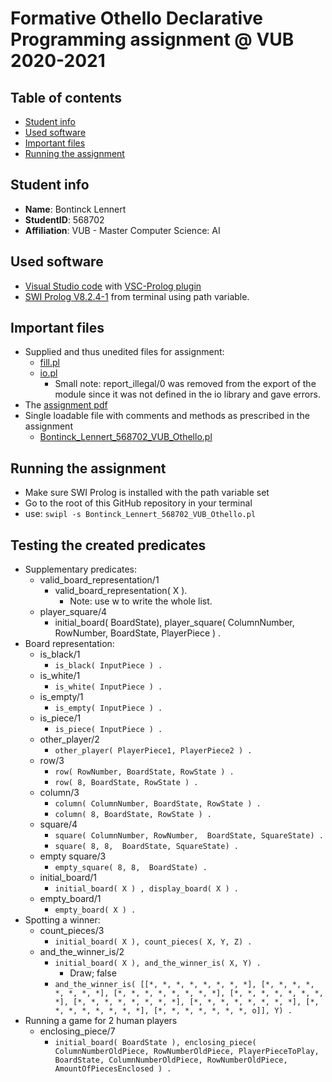 # Formative Othello Declarative Programming assignment @ VUB 2020-2021 

## Table of contents
- [Student info](#student-info)
- [Used software](#used-software)
- [Important files](#important-files)
- [Running the assignment](#running-the-assignment)

## Student info
- **Name**: Bontinck Lennert
- **StudentID**: 568702
- **Affiliation**: VUB - Master Computer Science: AI

## Used software
- [Visual Studio code](https://code.visualstudio.com/Download) with [VSC-Prolog plugin](https://marketplace.visualstudio.com/items?itemName=arthurwang.vsc-prolog)
- [SWI Prolog V8.2.4-1](https://www.swi-prolog.org/download/stable) from terminal using path variable.

## Important files
- Supplied and thus unedited files for assignment:
   - [fill.pl](fill.pl)
   - [io.pl](io.pl)
      - Small note: report_illegal/0 was removed from the export of the module since it was not defined in the io library and gave errors.
- The [assignment pdf](assignment.pdf)
- Single loadable file with comments and methods as prescribed in the assignment
   - [Bontinck_Lennert_568702_VUB_Othello.pl](Bontinck_Lennert_568702_VUB_Othello.pl)

## Running the assignment
- Make sure SWI Prolog is installed with the path variable set
- Go to the root of this GitHub repository in your terminal
- use:  ```swipl -s Bontinck_Lennert_568702_VUB_Othello.pl```
   
## Testing the created predicates
- Supplementary predicates:
   - valid_board_representation/1
      - valid_board_representation( X ).
         - Note: use w to write the whole list.
   - player_square/4
      - initial_board( BoardState), player_square( ColumnNumber, RowNumber, BoardState, PlayerPiece ) . 
- Board representation:
   - is_black/1
      - ```is_black( InputPiece ) .```
   - is_white/1
      - ```is_white( InputPiece ) .```
   - is_empty/1
      - ```is_empty( InputPiece ) .```
   - is_piece/1
      - ```is_piece( InputPiece ) .```
   - other_player/2
      - ```other_player( PlayerPiece1, PlayerPiece2 ) .```
   - row/3
      - ```row( RowNumber, BoardState, RowState ) .```
      - ```row( 8, BoardState, RowState ) .```
   - column/3
      - ```column( ColumnNumber, BoardState, RowState ) .```
      - ```column( 8, BoardState, RowState ) .```
   - square/4
      - ```square( ColumnNumber, RowNumber,  BoardState, SquareState) .```
      - ```square( 8, 8,  BoardState, SquareState) .```
   - empty square/3
      - ```empty_square( 8, 8,  BoardState) .```
   - initial_board/1
      - ```initial_board( X ) , display_board( X ) .```
   - empty_board/1
      - ```empty_board( X ) .```
- Spotting a winner:
   - count_pieces/3
      - ```initial_board( X ), count_pieces( X, Y, Z) .```
   - and_the_winner_is/2
      - ```initial_board( X ), and_the_winner_is( X, Y) .```
         - Draw; false
      - ```and_the_winner_is( [[*, *, *, *, *, *, *, *], [*, *, *, *, *, *, *, *], [*, *, *, *, *, *, *, *], [*, *, *, *, *, *, *, *], [*, *, *, *, *, *, *, *], [*, *, *, *, *, *, *, *], [*, *, *, *, *, *, *, *], [*, *, *, *, *, *, *, o]], Y) .```
- Running a game for 2 human players
   - enclosing_piece/7
      - ```initial_board( BoardState ), enclosing_piece( ColumnNumberOldPiece, RowNumberOldPiece, PlayerPieceToPlay, BoardState, ColumnNumberOldPiece, RowNumberOldPiece, AmountOfPiecesEnclosed ) .```